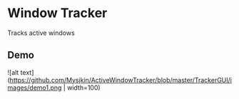# Window Tracker
Tracks active windows
## Demo
![alt text](https://github.com/Mysjkin/ActiveWindowTracker/blob/master/TrackerGUI/images/demo1.png | width=100)
